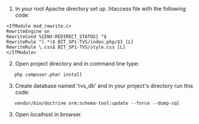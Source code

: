 1. In your root Apache directory set up .htaccess file with the following code:

```
<IfModule mod_rewrite.c>
RewriteEngine on
RewriteCond %{ENV:REDIRECT_STATUS} ^$
RewriteRule ^(.*)$ BIT_SP1-TVS/index.php/$1 [L]
RewriteRule \.css$ BIT_SP1-TVS/style.css [L]
</IfModule>
```

2. Open project directory and in command line type:

```
   php composer.phar install
```

3. Create database named 'tvs_db' and in your project's directory run this code:

```
   vendor/bin/doctrine orm:schema-tool:update --force --dump-sql
```

3. Open localhost in browser.
